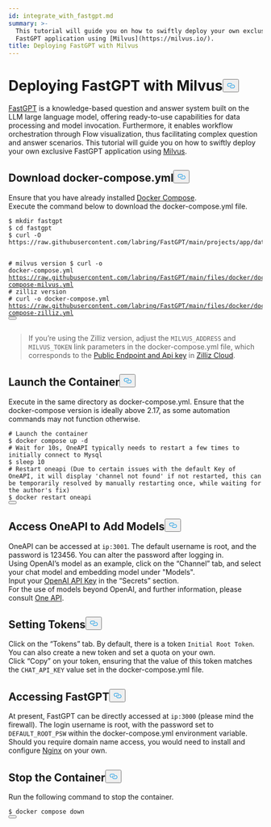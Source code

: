 ```yaml
---
id: integrate_with_fastgpt.md
summary: >-
  This tutorial will guide you on how to swiftly deploy your own exclusive
  FastGPT application using [Milvus](https://milvus.io/).
title: Deploying FastGPT with Milvus
---
```

<h1 id="Deploying-FastGPT-with-Milvus" class="common-anchor-header">Deploying FastGPT with Milvus<button data-href="#Deploying-FastGPT-with-Milvus" class="anchor-icon" translate="no">
      <svg translate="no"
        aria-hidden="true"
        focusable="false"
        height="20"
        version="1.1"
        viewBox="0 0 16 16"
        width="16"
      >
        <path
          fill="#0092E4"
          fill-rule="evenodd"
          d="M4 9h1v1H4c-1.5 0-3-1.69-3-3.5S2.55 3 4 3h4c1.45 0 3 1.69 3 3.5 0 1.41-.91 2.72-2 3.25V8.59c.58-.45 1-1.27 1-2.09C10 5.22 8.98 4 8 4H4c-.98 0-2 1.22-2 2.5S3 9 4 9zm9-3h-1v1h1c1 0 2 1.22 2 2.5S13.98 12 13 12H9c-.98 0-2-1.22-2-2.5 0-.83.42-1.64 1-2.09V6.25c-1.09.53-2 1.84-2 3.25C6 11.31 7.55 13 9 13h4c1.45 0 3-1.69 3-3.5S14.5 6 13 6z"
        ></path>
      </svg>
    </button></h1><p><a href="https://fastgpt.in/">FastGPT</a> is a knowledge-based question and answer system built on the LLM large language model, offering ready-to-use capabilities for data processing and model invocation. Furthermore, it enables workflow orchestration through Flow visualization, thus facilitating complex question and answer scenarios. This tutorial will guide you on how to swiftly deploy your own exclusive FastGPT application using <a href="https://milvus.io/">Milvus</a>.</p>
<h2 id="Download-docker-composeyml" class="common-anchor-header">Download docker-compose.yml<button data-href="#Download-docker-composeyml" class="anchor-icon" translate="no">
      <svg translate="no"
        aria-hidden="true"
        focusable="false"
        height="20"
        version="1.1"
        viewBox="0 0 16 16"
        width="16"
      >
        <path
          fill="#0092E4"
          fill-rule="evenodd"
          d="M4 9h1v1H4c-1.5 0-3-1.69-3-3.5S2.55 3 4 3h4c1.45 0 3 1.69 3 3.5 0 1.41-.91 2.72-2 3.25V8.59c.58-.45 1-1.27 1-2.09C10 5.22 8.98 4 8 4H4c-.98 0-2 1.22-2 2.5S3 9 4 9zm9-3h-1v1h1c1 0 2 1.22 2 2.5S13.98 12 13 12H9c-.98 0-2-1.22-2-2.5 0-.83.42-1.64 1-2.09V6.25c-1.09.53-2 1.84-2 3.25C6 11.31 7.55 13 9 13h4c1.45 0 3-1.69 3-3.5S14.5 6 13 6z"
        ></path>
      </svg>
    </button></h2><p>Ensure that you have already installed <a href="https://docs.docker.com/compose/">Docker Compose</a>.<br>
Execute the command below to download the docker-compose.yml file.</p>
<pre><code translate="no" class="language-shell">$ <span class="hljs-built_in">mkdir</span> fastgpt
$ <span class="hljs-built_in">cd</span> fastgpt
$ curl -O https://raw.githubusercontent.com/labring/FastGPT/main/projects/app/data/config.json

<span class="hljs-comment"># milvus version</span>
$ curl -o docker-compose.yml https://raw.githubusercontent.com/labring/FastGPT/main/files/docker/docker-compose-milvus.yml
<span class="hljs-comment"># zilliz version</span>
<span class="hljs-comment"># curl -o docker-compose.yml https://raw.githubusercontent.com/labring/FastGPT/main/files/docker/docker-compose-zilliz.yml</span>
<button class="copy-code-btn"></button></code></pre>
<blockquote>
<p>If you’re using the Zilliz version, adjust the <code translate="no">MILVUS_ADDRESS</code> and <code translate="no">MILVUS_TOKEN</code> link parameters in the docker-compose.yml file, which corresponds to the <a href="https://docs.zilliz.com/docs/on-zilliz-cloud-console#free-cluster-details">Public Endpoint and Api key</a> in <a href="https://zilliz.com/cloud">Zilliz Cloud</a>.</p>
</blockquote>
<h2 id="Launch-the-Container" class="common-anchor-header">Launch the Container<button data-href="#Launch-the-Container" class="anchor-icon" translate="no">
      <svg translate="no"
        aria-hidden="true"
        focusable="false"
        height="20"
        version="1.1"
        viewBox="0 0 16 16"
        width="16"
      >
        <path
          fill="#0092E4"
          fill-rule="evenodd"
          d="M4 9h1v1H4c-1.5 0-3-1.69-3-3.5S2.55 3 4 3h4c1.45 0 3 1.69 3 3.5 0 1.41-.91 2.72-2 3.25V8.59c.58-.45 1-1.27 1-2.09C10 5.22 8.98 4 8 4H4c-.98 0-2 1.22-2 2.5S3 9 4 9zm9-3h-1v1h1c1 0 2 1.22 2 2.5S13.98 12 13 12H9c-.98 0-2-1.22-2-2.5 0-.83.42-1.64 1-2.09V6.25c-1.09.53-2 1.84-2 3.25C6 11.31 7.55 13 9 13h4c1.45 0 3-1.69 3-3.5S14.5 6 13 6z"
        ></path>
      </svg>
    </button></h2><p>Execute in the same directory as docker-compose.yml. Ensure that the docker-compose version is ideally above 2.17, as some automation commands may not function otherwise.</p>
<pre><code translate="no" class="language-shell"><span class="hljs-comment"># Launch the container</span>
$ docker compose up -d
<span class="hljs-comment"># Wait for 10s, OneAPI typically needs to restart a few times to initially connect to Mysql</span>
$ sleep <span class="hljs-number">10</span>
<span class="hljs-comment"># Restart oneapi (Due to certain issues with the default Key of OneAPI, it will display &#x27;channel not found&#x27; if not restarted, this can be temporarily resolved by manually restarting once, while waiting for the author&#x27;s fix)</span>
$ docker restart oneapi
<button class="copy-code-btn"></button></code></pre>
<h2 id="Access-OneAPI-to-Add-Models" class="common-anchor-header">Access OneAPI to Add Models<button data-href="#Access-OneAPI-to-Add-Models" class="anchor-icon" translate="no">
      <svg translate="no"
        aria-hidden="true"
        focusable="false"
        height="20"
        version="1.1"
        viewBox="0 0 16 16"
        width="16"
      >
        <path
          fill="#0092E4"
          fill-rule="evenodd"
          d="M4 9h1v1H4c-1.5 0-3-1.69-3-3.5S2.55 3 4 3h4c1.45 0 3 1.69 3 3.5 0 1.41-.91 2.72-2 3.25V8.59c.58-.45 1-1.27 1-2.09C10 5.22 8.98 4 8 4H4c-.98 0-2 1.22-2 2.5S3 9 4 9zm9-3h-1v1h1c1 0 2 1.22 2 2.5S13.98 12 13 12H9c-.98 0-2-1.22-2-2.5 0-.83.42-1.64 1-2.09V6.25c-1.09.53-2 1.84-2 3.25C6 11.31 7.55 13 9 13h4c1.45 0 3-1.69 3-3.5S14.5 6 13 6z"
        ></path>
      </svg>
    </button></h2><p>OneAPI can be accessed at <code translate="no">ip:3001</code>. The default username is root, and the password is 123456. You can alter the password after logging in.<br>
Using OpenAI’s model as an example, click on the “Channel” tab, and select your chat model and embedding model under &quot;Models&quot;.<br>
Input your <a href="https://platform.openai.com/docs/quickstart">OpenAI API Key</a> in the “Secrets” section.<br>
For the use of models beyond OpenAI, and further information, please consult <a href="https://doc.fastgpt.in/docs/development/one-api/">One API</a>.</p>
<h2 id="Setting-Tokens" class="common-anchor-header">Setting Tokens<button data-href="#Setting-Tokens" class="anchor-icon" translate="no">
      <svg translate="no"
        aria-hidden="true"
        focusable="false"
        height="20"
        version="1.1"
        viewBox="0 0 16 16"
        width="16"
      >
        <path
          fill="#0092E4"
          fill-rule="evenodd"
          d="M4 9h1v1H4c-1.5 0-3-1.69-3-3.5S2.55 3 4 3h4c1.45 0 3 1.69 3 3.5 0 1.41-.91 2.72-2 3.25V8.59c.58-.45 1-1.27 1-2.09C10 5.22 8.98 4 8 4H4c-.98 0-2 1.22-2 2.5S3 9 4 9zm9-3h-1v1h1c1 0 2 1.22 2 2.5S13.98 12 13 12H9c-.98 0-2-1.22-2-2.5 0-.83.42-1.64 1-2.09V6.25c-1.09.53-2 1.84-2 3.25C6 11.31 7.55 13 9 13h4c1.45 0 3-1.69 3-3.5S14.5 6 13 6z"
        ></path>
      </svg>
    </button></h2><p>Click on the “Tokens” tab. By default, there is a token <code translate="no">Initial Root Token</code>. You can also create a new token and set a quota on your own.<br>
Click “Copy” on your token, ensuring that the value of this token matches the <code translate="no">CHAT_API_KEY</code> value set in the docker-compose.yml file.</p>
<h2 id="Accessing-FastGPT" class="common-anchor-header">Accessing FastGPT<button data-href="#Accessing-FastGPT" class="anchor-icon" translate="no">
      <svg translate="no"
        aria-hidden="true"
        focusable="false"
        height="20"
        version="1.1"
        viewBox="0 0 16 16"
        width="16"
      >
        <path
          fill="#0092E4"
          fill-rule="evenodd"
          d="M4 9h1v1H4c-1.5 0-3-1.69-3-3.5S2.55 3 4 3h4c1.45 0 3 1.69 3 3.5 0 1.41-.91 2.72-2 3.25V8.59c.58-.45 1-1.27 1-2.09C10 5.22 8.98 4 8 4H4c-.98 0-2 1.22-2 2.5S3 9 4 9zm9-3h-1v1h1c1 0 2 1.22 2 2.5S13.98 12 13 12H9c-.98 0-2-1.22-2-2.5 0-.83.42-1.64 1-2.09V6.25c-1.09.53-2 1.84-2 3.25C6 11.31 7.55 13 9 13h4c1.45 0 3-1.69 3-3.5S14.5 6 13 6z"
        ></path>
      </svg>
    </button></h2><p>At present, FastGPT can be directly accessed at <code translate="no">ip:3000</code> (please mind the firewall). The login username is root, with the password set to <code translate="no">DEFAULT_ROOT_PSW</code> within the docker-compose.yml environment variable. Should you require domain name access, you would need to install and configure <a href="https://nginx.org/en/">Nginx</a> on your own.</p>
<h2 id="Stop-the-Container" class="common-anchor-header">Stop the Container<button data-href="#Stop-the-Container" class="anchor-icon" translate="no">
      <svg translate="no"
        aria-hidden="true"
        focusable="false"
        height="20"
        version="1.1"
        viewBox="0 0 16 16"
        width="16"
      >
        <path
          fill="#0092E4"
          fill-rule="evenodd"
          d="M4 9h1v1H4c-1.5 0-3-1.69-3-3.5S2.55 3 4 3h4c1.45 0 3 1.69 3 3.5 0 1.41-.91 2.72-2 3.25V8.59c.58-.45 1-1.27 1-2.09C10 5.22 8.98 4 8 4H4c-.98 0-2 1.22-2 2.5S3 9 4 9zm9-3h-1v1h1c1 0 2 1.22 2 2.5S13.98 12 13 12H9c-.98 0-2-1.22-2-2.5 0-.83.42-1.64 1-2.09V6.25c-1.09.53-2 1.84-2 3.25C6 11.31 7.55 13 9 13h4c1.45 0 3-1.69 3-3.5S14.5 6 13 6z"
        ></path>
      </svg>
    </button></h2><p>Run the following command to stop the container.</p>
<pre><code translate="no" class="language-shell">$ docker compose down
<button class="copy-code-btn"></button></code></pre>
